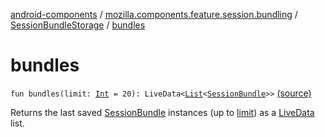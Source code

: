 [android-components](../../index.md) / [mozilla.components.feature.session.bundling](../index.md) / [SessionBundleStorage](index.md) / [bundles](./bundles.md)

# bundles

`fun bundles(limit: `[`Int`](https://kotlinlang.org/api/latest/jvm/stdlib/kotlin/-int/index.html)` = 20): LiveData<`[`List`](https://kotlinlang.org/api/latest/jvm/stdlib/kotlin.collections/-list/index.html)`<`[`SessionBundle`](../-session-bundle/index.md)`>>` [(source)](https://github.com/mozilla-mobile/android-components/blob/master/components/feature/session-bundling/src/main/java/mozilla/components/feature/session/bundling/SessionBundleStorage.kt#L125)

Returns the last saved [SessionBundle](../-session-bundle/index.md) instances (up to [limit](bundles.md#mozilla.components.feature.session.bundling.SessionBundleStorage$bundles(kotlin.Int)/limit)) as a [LiveData](#) list.

